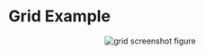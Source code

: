 # Grid Example

<p align="center">
  <img src="https://github.com/planelles20/modern-openGL-practice/blob/master/grid/triangleMesh/img/gridScreenshot.png?raw=true" alt="grid screenshot figure"/>
</p>
